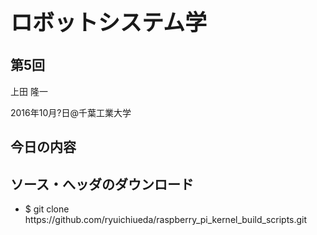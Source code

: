 <h1 style="font-size: 250%;">ロボットシステム学</h1>
<h2>第5回</h2>
上田 隆一

2016年10月?日\@千葉工業大学

<!--nextpage-->
<h2>今日の内容</h2>
<!--nextpage-->
<h2>ソース・へッダのダウンロード</h2>
<ul>
 	<li>$ git clone https://github.com/ryuichiueda/raspberry_pi_kernel_build_scripts.git</li>
</ul>
